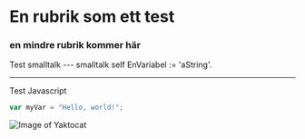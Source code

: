 # En rubrik som ett test

### en mindre rubrik kommer här

Test smalltalk
--- smalltalk
self EnVariabel := 'aString'.

---
Test Javascript
``` javascript
var myVar = "Hello, world!";
```

![Image of Yaktocat](https://octodex.github.com/images/yaktocat.png)
